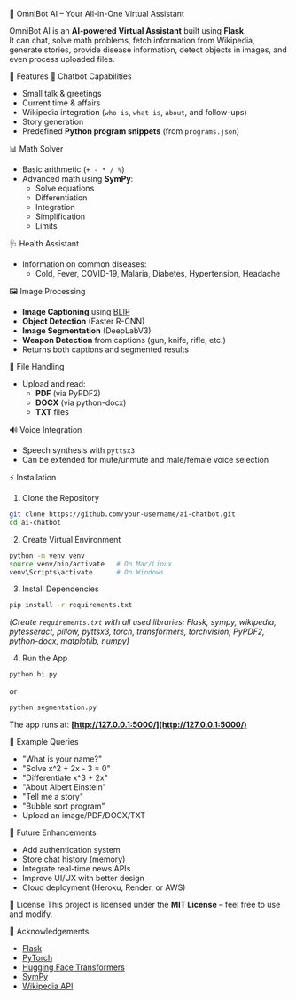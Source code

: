 🤖 OmniBot AI – Your All-in-One Virtual Assistant

OmniBot AI is an **AI-powered Virtual Assistant** built using **Flask**.  
It can chat, solve math problems, fetch information from Wikipedia, generate stories, provide disease information, detect objects in images, and even process uploaded files.  

🚀 Features
🤖 Chatbot Capabilities
- Small talk & greetings
- Current time & affairs
- Wikipedia integration (`who is`, `what is`, `about`, and follow-ups)
- Story generation
- Predefined **Python program snippets** (from `programs.json`)

📊 Math Solver
- Basic arithmetic (`+ - * / %`)
- Advanced math using **SymPy**:
  - Solve equations
  - Differentiation
  - Integration
  - Simplification
  - Limits

🩺 Health Assistant
- Information on common diseases:
  - Cold, Fever, COVID-19, Malaria, Diabetes, Hypertension, Headache

🖼️ Image Processing
- **Image Captioning** using [BLIP](https://huggingface.co/Salesforce/blip-image-captioning-base)
- **Object Detection** (Faster R-CNN)
- **Image Segmentation** (DeepLabV3)
- **Weapon Detection** from captions (gun, knife, rifle, etc.)
- Returns both captions and segmented results

📂 File Handling
- Upload and read:
  - **PDF** (via PyPDF2)
  - **DOCX** (via python-docx)
  - **TXT** files

🔊 Voice Integration
- Speech synthesis with `pyttsx3`
- Can be extended for mute/unmute and male/female voice selection

⚡ Installation
1. Clone the Repository
```bash
git clone https://github.com/your-username/ai-chatbot.git
cd ai-chatbot
````

2. Create Virtual Environment

```bash
python -m venv venv
source venv/bin/activate   # On Mac/Linux
venv\Scripts\activate      # On Windows
```

3. Install Dependencies

```bash
pip install -r requirements.txt
```

*(Create `requirements.txt` with all used libraries: Flask, sympy, wikipedia, pytesseract, pillow, pyttsx3, torch, transformers, torchvision, PyPDF2, python-docx, matplotlib, numpy)*

4. Run the App

```bash
python hi.py
```

or

```bash
python segmentation.py
```

The app runs at: **[http://127.0.0.1:5000/](http://127.0.0.1:5000/)**

🎯 Example Queries
* "What is your name?"
* "Solve x^2 + 2x - 3 = 0"
* "Differentiate x^3 + 2x"
* "About Albert Einstein"
* "Tell me a story"
* "Bubble sort program"
* Upload an image/PDF/DOCX/TXT
  
📌 Future Enhancements
* Add authentication system
* Store chat history (memory)
* Integrate real-time news APIs
* Improve UI/UX with better design
* Cloud deployment (Heroku, Render, or AWS)

📜 License
This project is licensed under the **MIT License** – feel free to use and modify.

🙌 Acknowledgements
* [Flask](https://flask.palletsprojects.com/)
* [PyTorch](https://pytorch.org/)
* [Hugging Face Transformers](https://huggingface.co/)
* [SymPy](https://www.sympy.org/)
* [Wikipedia API](https://pypi.org/project/wikipedia/)

